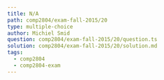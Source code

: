 ```yaml
---
title: N/A
path: comp2804/exam-fall-2015/20
type: multiple-choice
author: Michiel Smid
question: comp2804/exam-fall-2015/20/question.ts
solution: comp2804/exam-fall-2015/20/solution.md
tags:
  - comp2804
  - comp2804-exam
---
```

